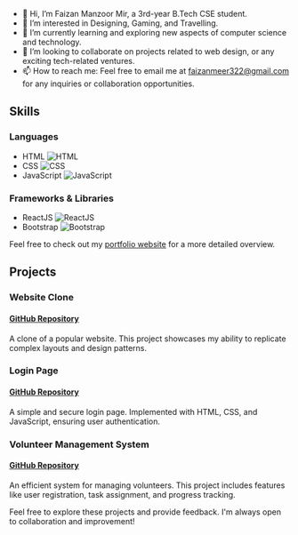 - 👋 Hi, I’m Faizan Manzoor Mir, a 3rd-year B.Tech CSE student.
- 👀 I’m interested in Designing, Gaming, and Travelling.
- 🌱 I’m currently learning and exploring new aspects of computer science and technology.
- 💞️ I’m looking to collaborate on projects related to web design, or any exciting tech-related ventures.
- 📫 How to reach me: Feel free to email me at faizanmeer322@gmail.com for any inquiries or collaboration opportunities.
## Skills

### Languages
- HTML ![HTML](https://progress-bar.dev/80/)
- CSS ![CSS](https://progress-bar.dev/80/)
- JavaScript ![JavaScript](https://progress-bar.dev/60/)

### Frameworks & Libraries
- ReactJS ![ReactJS](https://progress-bar.dev/55/)
- Bootstrap ![Bootstrap](https://progress-bar.dev/55/)

Feel free to check out my [portfolio website](https://your-portfolio-link.com) for a more detailed overview.

## Projects

### Website Clone
#### [GitHub Repository](https://github.com/your-username/website-clone)
A clone of a popular website. This project showcases my ability to replicate complex layouts and design patterns.

### Login Page
#### [GitHub Repository](https://github.com/your-username/login-page)
A simple and secure login page. Implemented with HTML, CSS, and JavaScript, ensuring user authentication.

### Volunteer Management System
#### [GitHub Repository](https://github.com/your-username/volunteer-management-system)
An efficient system for managing volunteers. This project includes features like user registration, task assignment, and progress tracking.

Feel free to explore these projects and provide feedback. I'm always open to collaboration and improvement!

<!---
FaizanMir01/FaizanMir01 is a ✨ special ✨ repository because its `README.md` (this file) appears on your GitHub profile.
You can click the Preview link to take a look at your changes.
--->
